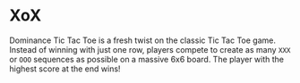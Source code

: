 # XoX
Dominance Tic Tac Toe is a fresh twist on the classic Tic Tac Toe game. Instead of winning with just one row, players compete to create as many `XXX` or `OOO` sequences as possible on a massive 6x6 board. The player with the highest score at the end wins!
